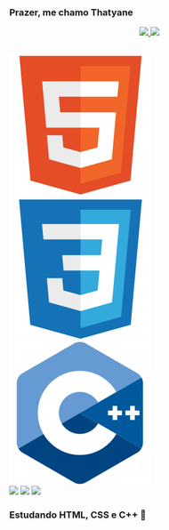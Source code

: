 ### Prazer, me chamo Thatyane
<div align="center">
  <a href="https://github.com/Marquestt">
  <img height="130em" src="https://github-readme-stats.vercel.app/api?username=Marquestt&show_icons=true&theme=shades-of-purple&include_all_commits=true&count_private=true"/>
  <img height="130em" src="https://github-readme-stats.vercel.app/api/top-langs/?username=Marquestt&layout=compact&langs_count=7&theme=shades-of-purple"/>
</div>

##
  
<div>
  <img max-width: 2em; src="https://raw.githubusercontent.com/devicons/devicon/1119b9f84c0290e0f0b38982099a2bd027a48bf1/icons/html5/html5-original.svg">
  <img max-width: 2em; src="https://raw.githubusercontent.com/devicons/devicon/1119b9f84c0290e0f0b38982099a2bd027a48bf1/icons/css3/css3-original.svg">
  <img max-width: 2em; src="https://raw.githubusercontent.com/devicons/devicon/1119b9f84c0290e0f0b38982099a2bd027a48bf1/icons/cplusplus/cplusplus-original.svg">
</div>

<div> 
   <a href="https://www.instagram.com/marquestt_/" target="_blank"><img src="https://img.shields.io/badge/-Instagram-%23E4405F?style=for-the-badge&logo=instagram&logoColor=white" target="_blank"></a>
   <a href = "mailto:thatyanecm98@gmail.com"><img src="https://img.shields.io/badge/-Gmail-%23333?style=for-the-badge&logo=gmail&logoColor=white" target="_blank"></a>
  <a href="https://www.linkedin.com/in/thatyane-m-483aa0b1/" target="_blank"><img src="https://img.shields.io/badge/-LinkedIn-%230077B5?style=for-the-badge&logo=linkedin&logoColor=white" target="_blank"></a> 
</div>

### Estudando HTML, CSS e C++ :eyes:
